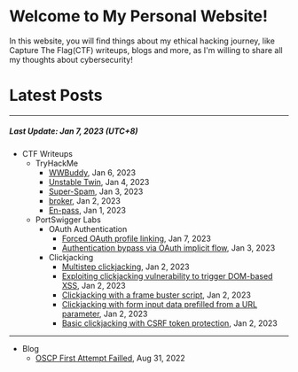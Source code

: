 # Welcome to My Personal Website!

In this website, you will find things about my ethical hacking journey, like Capture The Flag(CTF) writeups, blogs and more, as I'm willing to share all my thoughts about cybersecurity!

# Latest Posts

* * *
##### Last Update: Jan 7, 2023 (UTC+8)

- CTF Writeups
	- TryHackMe
		- [WWBuddy](https://siunam321.github.io/ctf/tryhackme/WWBuddy), Jan 6, 2023
		- [Unstable Twin](https://siunam321.github.io/ctf/tryhackme/Unstable-Twin), Jan 4, 2023
		- [Super-Spam](https://siunam321.github.io/ctf/tryhackme/Super-Spam), Jan 3, 2023
		- [broker](https://siunam321.github.io/ctf/tryhackme/broker), Jan 2, 2023
		- [En-pass](https://siunam321.github.io/ctf/tryhackme/En-pass), Jan 1, 2023
	- PortSwigger Labs
		- OAuth Authentication
			- [Forced OAuth profile linking](https://siunam321.github.io/ctf/portswigger-labs/OAuth-Authentication/oauth-2), Jan 7, 2023
			- [Authentication bypass via OAuth implicit flow](https://siunam321.github.io/ctf/portswigger-labs/OAuth-Authentication/oauth-1), Jan 3, 2023
		- Clickjacking
			- [Multistep clickjacking](https://siunam321.github.io/ctf/portswigger-labs/Clickjacking/clickjacking-5), Jan 2, 2023
			- [Exploiting clickjacking vulnerability to trigger DOM-based XSS](https://siunam321.github.io/ctf/portswigger-labs/Clickjacking/clickjacking-4), Jan 2, 2023
			- [Clickjacking with a frame buster script](https://siunam321.github.io/ctf/portswigger-labs/Clickjacking/clickjacking-3), Jan 2, 2023
			- [Clickjacking with form input data prefilled from a URL parameter](https://siunam321.github.io/ctf/portswigger-labs/Clickjacking/clickjacking-2), Jan 2, 2023
			- [Basic clickjacking with CSRF token protection](https://siunam321.github.io/ctf/portswigger-labs/Clickjacking/clickjacking-1), Jan 2, 2023

* * *
- Blog
	- [OSCP First Attempt Failled](https://siunam321.github.io/blog/2022-08-31-OSCP-First-Attempt-Failled), Aug 31, 2022